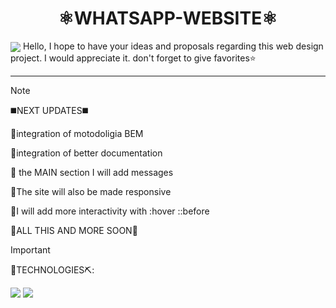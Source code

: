 <h1 align="center">⚛︎WHATSAPP-WEBSITE⚛︎</h1>
<img src="https://i.ibb.co/7CS7ZtZ/update-whatsapp.gif" align="center" >
<span>Hello, I hope to have your ideas and proposals regarding this web
  design project. I would appreciate it. don't forget to give favorites⭐</span>
<hr>

> [!NOTE]
>
> ◼️NEXT UPDATES◼️
> 
> 💠integration of motodoligia BEM
> 
> 💠integration of better documentation
> 
> 💠 the MAIN section I will add messages
> 
> 💠The site will also be made responsive
> 
> 💠I will add more interactivity with :hover ::before
>
> 🔴ALL THIS AND MORE SOON🔴


> [!IMPORTANT]
> 🔧TECHNOLOGIES⛏️:
> 
> <img src="https://img.shields.io/badge/HTML5-E34F26?style=for-the-badge&logo=html5&logoColor=white"/>
> <img src="https://img.shields.io/badge/CSS3-1572B6?style=for-the-badge&logo=css3&logoColor=white"/>
 

